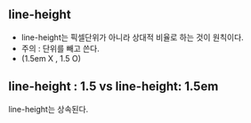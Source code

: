 ## line-height



- line-height는 픽셀단위가 아니라 상대적 비율로 하는 것이 원칙이다. 
- 주의 : 단위를 빼고 쓴다. 
- (1.5em X , 1.5 O)



## line-height : 1.5 vs line-height: 1.5em

line-height는 상속된다. 